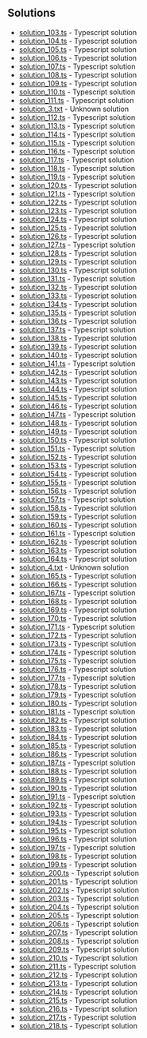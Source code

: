 

## Solutions

- [solution_103.ts](solution_103.ts) - Typescript solution
- [solution_104.ts](solution_104.ts) - Typescript solution
- [solution_105.ts](solution_105.ts) - Typescript solution
- [solution_106.ts](solution_106.ts) - Typescript solution
- [solution_107.ts](solution_107.ts) - Typescript solution
- [solution_108.ts](solution_108.ts) - Typescript solution
- [solution_109.ts](solution_109.ts) - Typescript solution
- [solution_110.ts](solution_110.ts) - Typescript solution
- [solution_111.ts](solution_111.ts) - Typescript solution
- [solution_3.txt](solution_3.txt) - Unknown solution
- [solution_112.ts](solution_112.ts) - Typescript solution
- [solution_113.ts](solution_113.ts) - Typescript solution
- [solution_114.ts](solution_114.ts) - Typescript solution
- [solution_115.ts](solution_115.ts) - Typescript solution
- [solution_116.ts](solution_116.ts) - Typescript solution
- [solution_117.ts](solution_117.ts) - Typescript solution
- [solution_118.ts](solution_118.ts) - Typescript solution
- [solution_119.ts](solution_119.ts) - Typescript solution
- [solution_120.ts](solution_120.ts) - Typescript solution
- [solution_121.ts](solution_121.ts) - Typescript solution
- [solution_122.ts](solution_122.ts) - Typescript solution
- [solution_123.ts](solution_123.ts) - Typescript solution
- [solution_124.ts](solution_124.ts) - Typescript solution
- [solution_125.ts](solution_125.ts) - Typescript solution
- [solution_126.ts](solution_126.ts) - Typescript solution
- [solution_127.ts](solution_127.ts) - Typescript solution
- [solution_128.ts](solution_128.ts) - Typescript solution
- [solution_129.ts](solution_129.ts) - Typescript solution
- [solution_130.ts](solution_130.ts) - Typescript solution
- [solution_131.ts](solution_131.ts) - Typescript solution
- [solution_132.ts](solution_132.ts) - Typescript solution
- [solution_133.ts](solution_133.ts) - Typescript solution
- [solution_134.ts](solution_134.ts) - Typescript solution
- [solution_135.ts](solution_135.ts) - Typescript solution
- [solution_136.ts](solution_136.ts) - Typescript solution
- [solution_137.ts](solution_137.ts) - Typescript solution
- [solution_138.ts](solution_138.ts) - Typescript solution
- [solution_139.ts](solution_139.ts) - Typescript solution
- [solution_140.ts](solution_140.ts) - Typescript solution
- [solution_141.ts](solution_141.ts) - Typescript solution
- [solution_142.ts](solution_142.ts) - Typescript solution
- [solution_143.ts](solution_143.ts) - Typescript solution
- [solution_144.ts](solution_144.ts) - Typescript solution
- [solution_145.ts](solution_145.ts) - Typescript solution
- [solution_146.ts](solution_146.ts) - Typescript solution
- [solution_147.ts](solution_147.ts) - Typescript solution
- [solution_148.ts](solution_148.ts) - Typescript solution
- [solution_149.ts](solution_149.ts) - Typescript solution
- [solution_150.ts](solution_150.ts) - Typescript solution
- [solution_151.ts](solution_151.ts) - Typescript solution
- [solution_152.ts](solution_152.ts) - Typescript solution
- [solution_153.ts](solution_153.ts) - Typescript solution
- [solution_154.ts](solution_154.ts) - Typescript solution
- [solution_155.ts](solution_155.ts) - Typescript solution
- [solution_156.ts](solution_156.ts) - Typescript solution
- [solution_157.ts](solution_157.ts) - Typescript solution
- [solution_158.ts](solution_158.ts) - Typescript solution
- [solution_159.ts](solution_159.ts) - Typescript solution
- [solution_160.ts](solution_160.ts) - Typescript solution
- [solution_161.ts](solution_161.ts) - Typescript solution
- [solution_162.ts](solution_162.ts) - Typescript solution
- [solution_163.ts](solution_163.ts) - Typescript solution
- [solution_164.ts](solution_164.ts) - Typescript solution
- [solution_4.txt](solution_4.txt) - Unknown solution
- [solution_165.ts](solution_165.ts) - Typescript solution
- [solution_166.ts](solution_166.ts) - Typescript solution
- [solution_167.ts](solution_167.ts) - Typescript solution
- [solution_168.ts](solution_168.ts) - Typescript solution
- [solution_169.ts](solution_169.ts) - Typescript solution
- [solution_170.ts](solution_170.ts) - Typescript solution
- [solution_171.ts](solution_171.ts) - Typescript solution
- [solution_172.ts](solution_172.ts) - Typescript solution
- [solution_173.ts](solution_173.ts) - Typescript solution
- [solution_174.ts](solution_174.ts) - Typescript solution
- [solution_175.ts](solution_175.ts) - Typescript solution
- [solution_176.ts](solution_176.ts) - Typescript solution
- [solution_177.ts](solution_177.ts) - Typescript solution
- [solution_178.ts](solution_178.ts) - Typescript solution
- [solution_179.ts](solution_179.ts) - Typescript solution
- [solution_180.ts](solution_180.ts) - Typescript solution
- [solution_181.ts](solution_181.ts) - Typescript solution
- [solution_182.ts](solution_182.ts) - Typescript solution
- [solution_183.ts](solution_183.ts) - Typescript solution
- [solution_184.ts](solution_184.ts) - Typescript solution
- [solution_185.ts](solution_185.ts) - Typescript solution
- [solution_186.ts](solution_186.ts) - Typescript solution
- [solution_187.ts](solution_187.ts) - Typescript solution
- [solution_188.ts](solution_188.ts) - Typescript solution
- [solution_189.ts](solution_189.ts) - Typescript solution
- [solution_190.ts](solution_190.ts) - Typescript solution
- [solution_191.ts](solution_191.ts) - Typescript solution
- [solution_192.ts](solution_192.ts) - Typescript solution
- [solution_193.ts](solution_193.ts) - Typescript solution
- [solution_194.ts](solution_194.ts) - Typescript solution
- [solution_195.ts](solution_195.ts) - Typescript solution
- [solution_196.ts](solution_196.ts) - Typescript solution
- [solution_197.ts](solution_197.ts) - Typescript solution
- [solution_198.ts](solution_198.ts) - Typescript solution
- [solution_199.ts](solution_199.ts) - Typescript solution
- [solution_200.ts](solution_200.ts) - Typescript solution
- [solution_201.ts](solution_201.ts) - Typescript solution
- [solution_202.ts](solution_202.ts) - Typescript solution
- [solution_203.ts](solution_203.ts) - Typescript solution
- [solution_204.ts](solution_204.ts) - Typescript solution
- [solution_205.ts](solution_205.ts) - Typescript solution
- [solution_206.ts](solution_206.ts) - Typescript solution
- [solution_207.ts](solution_207.ts) - Typescript solution
- [solution_208.ts](solution_208.ts) - Typescript solution
- [solution_209.ts](solution_209.ts) - Typescript solution
- [solution_210.ts](solution_210.ts) - Typescript solution
- [solution_211.ts](solution_211.ts) - Typescript solution
- [solution_212.ts](solution_212.ts) - Typescript solution
- [solution_213.ts](solution_213.ts) - Typescript solution
- [solution_214.ts](solution_214.ts) - Typescript solution
- [solution_215.ts](solution_215.ts) - Typescript solution
- [solution_216.ts](solution_216.ts) - Typescript solution
- [solution_217.ts](solution_217.ts) - Typescript solution
- [solution_218.ts](solution_218.ts) - Typescript solution
